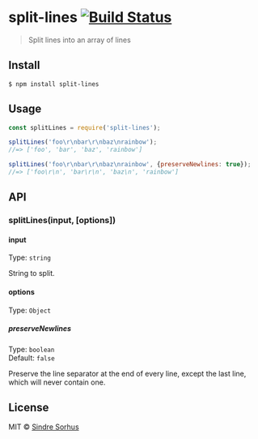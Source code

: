 # split-lines [![Build Status](https://travis-ci.org/sindresorhus/split-lines.svg?branch=master)](https://travis-ci.org/sindresorhus/split-lines)

> Split lines into an array of lines


## Install

```
$ npm install split-lines
```


## Usage

```js
const splitLines = require('split-lines');

splitLines('foo\r\nbar\r\nbaz\nrainbow');
//=> ['foo', 'bar', 'baz', 'rainbow']

splitLines('foo\r\nbar\r\nbaz\nrainbow', {preserveNewlines: true});
//=> ['foo\r\n', 'bar\r\n', 'baz\n', 'rainbow']
```

## API

### splitLines(input, [options])

#### input

Type: `string`

String to split.

#### options

Type: `Object`

##### preserveNewlines

Type: `boolean`<br>
Default: `false`

Preserve the line separator at the end of every line, except the last line, which will never contain one.


## License

MIT © [Sindre Sorhus](https://sindresorhus.com)
